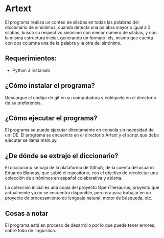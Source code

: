 # Artext

El programa realiza un conteo de sílabas en todas las palabras del diccionario de sinónimos, cuando detecta una palabra mayor o igual a 3 sílabas, busca su respectivo sinónimo con menor número de sílabas, y con la misma estructura inicial, generando un formato .xls, mismo que cuenta con dos columna una de la palabra y la otra del sinónimo.

## Requerimientos:

* Python 3 instalado

## ¿Cómo instalar el programa?

Descargue el código de git en su computadora y colóquelo en el directorio de su preferencia.

## ¿Cómo ejecutar el programa?

El programa se puede ejecutar directamente en consola sin necesidad de un IDE.
El programa se encuentra en el directorio Artext y el script que debe ejecutar se llama main.py.

## ¿De dónde se extrajo el diccionario?

El diccionario se bajó de la plataforma de Github, de la cuenta del usuario Eduardo Blancas, que subió el repositorio, con el objetivo de recolectar una colección de sinónimos en español colaborativa y abierta.

La colección inicial es una copia del proyecto OpenThesaurus, proyecto que actualmente ya no se encuentra disponible, pero era para trabajar en un proyecto de procesamiento de lenguaje natural, motor de búsqueda, etc.

## Cosas a notar 

El programa está en proceso de desarrollo por lo que puede tener errores, sobre todo de lingüística. 

